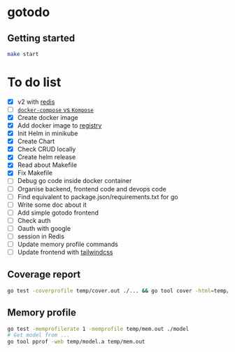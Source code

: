 # gotodo

## Getting started

```sh
make start
```

# To do list

- [x] v2 with [redis](https://godoc.org/github.com/gomodule/redigo/redis)
- [ ] [`docker-compose` vs `Kompose`](https://kubernetes.io/docs/tasks/configure-pod-container/translate-compose-kubernetes/#install-kompose)
- [x] Create docker image
- [x] Add docker image to [registry](https://cloud.canister.io)
- [x] Init Helm in minikube
- [x] Create Chart
- [x] Check CRUD locally
- [x] Create helm release
- [x] Read about Makefile
- [x] Fix Makefile
- [ ] Debug go code inside docker container
- [ ] Organise backend, frontend code and devops code
- [ ] Find equivalent to package.json/requirements.txt for go
- [ ] Write some doc about it
- [ ] Add simple gotodo frontend
- [ ] Check auth
- [ ] Oauth with google
- [ ] session in Redis
- [ ] Update memory profile commands
- [ ] Update frontend with [tailwindcss](https://tailwindcss.com/docs/controlling-file-size/#app)

## Coverage report

```sh
go test -coverprofile temp/cover.out ./... && go tool cover -html=temp/cover.out
```

## Memory profile

```sh
go test -memprofilerate 1 -memprofile temp/mem.out ./model
# Get model from ...
go tool pprof -web temp/model.a temp/mem.out
```
